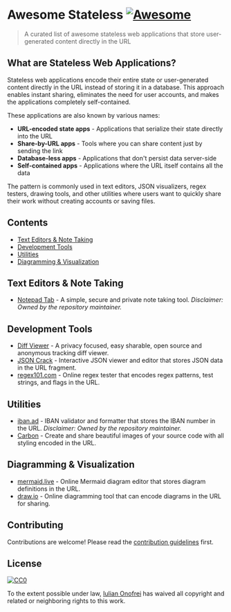 # Awesome Stateless [![Awesome](https://awesome.re/badge.svg)](https://awesome.re)

> A curated list of awesome stateless web applications that store user-generated content directly in the URL

## What are Stateless Web Applications?

Stateless web applications encode their entire state or user-generated content directly in the URL instead of storing it in a database. This approach enables instant sharing, eliminates the need for user accounts, and makes the applications completely self-contained.

These applications are also known by various names:
- **URL-encoded state apps** - Applications that serialize their state directly into the URL
- **Share-by-URL apps** - Tools where you can share content just by sending the link
- **Database-less apps** - Applications that don't persist data server-side
- **Self-contained apps** - Applications where the URL itself contains all the data

The pattern is commonly used in text editors, JSON visualizers, regex testers, drawing tools, and other utilities where users want to quickly share their work without creating accounts or saving files.

## Contents

- [Text Editors & Note Taking](#text-editors--note-taking)
- [Development Tools](#development-tools)
- [Utilities](#utilities)
- [Diagramming & Visualization](#diagramming--visualization)

## Text Editors & Note Taking

- [Notepad Tab](https://notepadtab.com) - A simple, secure and private note taking tool. *Disclaimer: Owned by the repository maintainer.*

## Development Tools

- [Diff Viewer](https://diffviewer.vercel.app) - A privacy focused, easy sharable, open source and anonymous tracking diff viewer.
- [JSON Crack](https://jsoncrack.com/editor) - Interactive JSON viewer and editor that stores JSON data in the URL fragment.
- [regex101.com](https://regex101.com) - Online regex tester that encodes regex patterns, test strings, and flags in the URL.

## Utilities

- [iban.ad](https://iban.ad) - IBAN validator and formatter that stores the IBAN number in the URL. *Disclaimer: Owned by the repository maintainer.*
- [Carbon](https://carbon.now.sh) - Create and share beautiful images of your source code with all styling encoded in the URL.

## Diagramming & Visualization

- [mermaid.live](https://mermaid.live) - Online Mermaid diagram editor that stores diagram definitions in the URL.
- [draw.io](https://app.diagrams.net) - Online diagramming tool that can encode diagrams in the URL for sharing.

## Contributing

Contributions are welcome! Please read the [contribution guidelines](contributing.md) first.

## License

[![CC0](https://mirrors.creativecommons.org/presskit/buttons/88x31/svg/cc-zero.svg)](LICENSE)

To the extent possible under law, [Iulian Onofrei](https://github.com/revolter) has waived all copyright and related or neighboring rights to this work.
